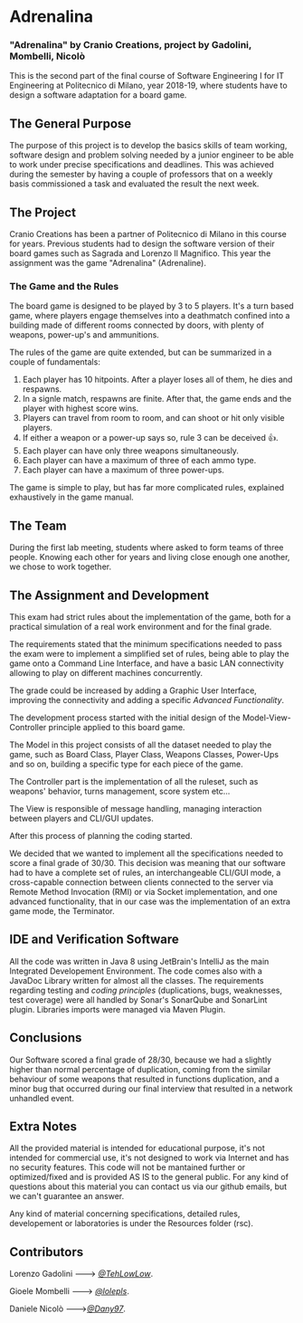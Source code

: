 Adrenalina
==========

### "Adrenalina" by Cranio Creations, project by Gadolini, Mombelli, Nicolò
 
 This is the second part of the final course of Software Engineering I for IT Engineering at Politecnico di Milano, year 2018-19,
 where students have to design a software adaptation for a board game.
 
 The General Purpose
 ----------------------
 
 The purpose of this project is to develop the basics skills of team working, software design and problem solving needed by a 
 junior engineer to be able to work under precise specifications and deadlines.
 This was achieved during the semester by having a couple of professors that on a weekly basis commissioned a task and evaluated
 the result the next week.
 
 
 The Project
 -----------
 
 Cranio Creations has been a partner of Politecnico di Milano in this course for years. Previous students had to design the 
 software version of their board games such as Sagrada and Lorenzo Il Magnifico. This year the assignment was the game "Adrenalina" (Adrenaline).
 
 ### The Game and the Rules
 
 The board game is designed to be played by 3 to 5 players. It's a turn based game, where players engage themselves into a deathmatch confined 
 into a building made of different rooms connected by doors, with plenty of weapons, power-up's and ammunitions.
 
The rules of the game are quite extended, but can be summarized in a couple of fundamentals:

1. Each player has 10 hitpoints. After a player loses all of them, he dies and respawns.
2. In a signle match, respawns are finite. After that, the game ends and the player with highest score wins.
3. Players can travel from room to room, and can shoot or hit only visible players.
4. If either a weapon or a power-up says so, rule 3 can be deceived :+1:.
5. Each player can have only three weapons simultaneously.
6. Each player can have a maximum of three of each ammo type.
7. Each player can have a maximum of three power-ups.

The game is simple to play, but has far more complicated rules, explained exhaustively in the game manual.

The Team
--------
During the first lab meeting, students where asked to form teams of three people.
Knowing each other for years and living close enough one another, we chose to work together.

The Assignment and Development
--------------------------------

This exam had strict rules about the implementation of the game, both for a practical simulation of a real work environment 
and for the final grade. 

The requirements stated that the minimum specifications needed to pass the exam were to implement a simplified set of rules,
being able to play the game onto a Command Line Interface, and have a basic LAN connectivity allowing to play on different
machines concurrently. 

The grade could be increased by adding a Graphic User Interface, improving the connectivity and adding a specific
_Advanced Functionality_.

The development process started with the initial design of the Model-View-Controller principle applied to this board game.

The Model in this project consists of all the dataset needed to play the game, such as Board Class, Player Class, Weapons Classes,
Power-Ups and so on, building a specific type for each piece of the game.

The Controller part is the implementation of all the ruleset, such as weapons' behavior, turns management, score system etc...

The View is responsible of message handling, managing interaction between players and CLI/GUI updates.

After this process of planning the coding started.

We decided that we wanted to implement all the specifications needed to score a final grade of 30/30. This decision was meaning that our 
software had to have a complete set of rules, an interchangeable CLI/GUI mode, a cross-capable connection between clients connected
to the server via Remote Method Invocation (RMI) or via Socket implementation, and one advanced functionality, that in our case was
the implementation of an extra game mode, the Terminator.


IDE and Verification Software
------------------------------

All the code was written in Java 8 using JetBrain's IntelliJ as the main Integrated Developement Environment.
The code comes also with a JavaDoc Library written for almost all the classes.
The requirements regarding testing and _coding principles_ (duplications, bugs, weaknesses, test coverage) were all handled
by Sonar's SonarQube and SonarLint plugin.
Libraries imports were managed via Maven Plugin.


Conclusions
-----------

Our Software scored a final grade of 28/30, because we had a slightly higher than normal percentage of duplication, coming from
the similar behaviour of some weapons that resulted in functions duplication, and a minor bug that occurred during our final interview
that resulted in a network unhandled event.

Extra Notes
------------

All the provided material is intended for educational purpose, it's not intended for commercial use, it's not designed to work
via Internet and has no security features. This code will not be mantained further or optimized/fixed and is provided AS IS to the general public.
For any kind of questions about this material you can contact us via our github emails, but we can't guarantee an answer.

Any kind of material concerning specifications, detailed rules, developement or laboratories is under the Resources folder (rsc).

Contributors
------------

Lorenzo Gadolini ---> *[@TehLowLow](https://github.com/TehLowLow)*.

Gioele Mombelli ---> *[@lolepls](https://github.com/lolepls)*.

Daniele Nicolò --->*[@Dany97](https://github.com/Dany97)*.


















